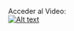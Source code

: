 Acceder al Video: <br>
[![Alt text](https://img.youtube.com/vi/aHB0db8aCqI/0.jpg)](https://www.youtube.com/watch?v=aHB0db8aCqI)
